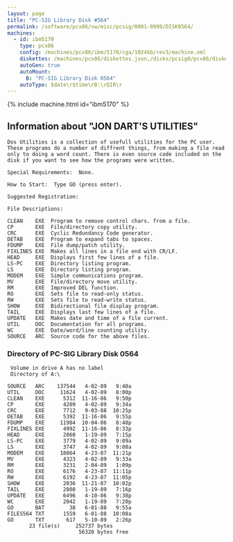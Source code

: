 ```yaml
---
layout: page
title: "PC-SIG Library Disk #564"
permalink: /software/pcx86/sw/misc/pcsig/0001-0999/DISK0564/
machines:
  - id: ibm5170
    type: pcx86
    config: /machines/pcx86/ibm/5170/cga/1024kb/rev3/machine.xml
    diskettes: /machines/pcx86/diskettes.json,/disks/pcsig0/pcx86/diskettes.json
    autoGen: true
    autoMount:
      B: "PC-SIG Library Disk 0564"
    autoType: $date\r$time\rB:\rDIR\r
---
```


{% include machine.html id="ibm5170" %}

## Information about "JON DART'S UTILITIES"

    Dos Utilities is a collection of usefull utilities for the PC user.
    These programs do a number of diffrent things, from making a file read
    only to doing a word count. There is even source code included on the
    disk if you want to see how the programs were written.
    
    Special Requirements:  None.
    
    How to Start:  Type GO (press enter).
    
    Suggested Registration:
    
    File Descriptions:
    
    CLEAN    EXE  Program to remove control chars. from a file.
    CP       EXE  File/directory copy utility.
    CRC      EXE  Cyclic Redundancy Code generator.
    DETAB    EXE  Program to expand tabs to spaces.
    FDUMP    EXE  File dump/patch utility.
    FIXLINES EXE  Makes all lines in a file end with CR/LF.
    HEAD     EXE  Displays first few lines of a file.
    LS-PC    EXE  Directory listing program.
    LS       EXE  Directory listing program.
    MODEM    EXE  Simple communications program.
    MV       EXE  File/directory move utility.
    RM       EXE  Improved DEL function.
    RO       EXE  Sets file to read-only status.
    RW       EXE  Sets file to read-write status.
    SHOW     EXE  Bidirectional file display program.
    TAIL     EXE  Displays last few lines of a file.
    UPDATE   EXE  Makes date and time of a file current.
    UTIL     DOC  Documentation for all programs.
    WC       EXE  Date/word/line counting utility.
    SOURCE   ARC  Source code for the above files.

### Directory of PC-SIG Library Disk 0564

     Volume in drive A has no label
     Directory of A:\

    SOURCE   ARC    137544   4-02-89   9:40a
    UTIL     DOC     11624   4-02-89   8:00p
    CLEAN    EXE      5312  11-16-86   9:50p
    CP       EXE      4209   4-02-89   9:34a
    CRC      EXE      7712   9-03-88  10:25p
    DETAB    EXE      5392  11-16-86   9:55p
    FDUMP    EXE     11984  10-04-86   8:48p
    FIXLINES EXE      4992  11-16-86   8:33p
    HEAD     EXE      2060   1-19-89   7:15p
    LS-PC    EXE      3779   4-02-89   9:09a
    LS       EXE      3747   4-02-89   9:08a
    MODEM    EXE     18864   4-23-87  11:21p
    MV       EXE      4323   4-02-89   9:33a
    RM       EXE      3231   2-04-89   1:09p
    RO       EXE      6176   4-23-87  11:11p
    RW       EXE      6192   4-23-87  11:05p
    SHOW     EXE      2036  11-21-87  10:02p
    TAIL     EXE      2808   1-19-89   7:16p
    UPDATE   EXE      6496   4-10-86   9:38p
    WC       EXE      2042   1-19-89   7:20p
    GO       BAT        38   6-01-88   9:55a
    FILES564 TXT      1559   6-01-88  10:08a
    GO       TXT       617   5-10-89   2:26p
           23 file(s)     252737 bytes
                           56320 bytes free
